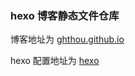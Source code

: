 ### hexo 博客静态文件仓库

博客地址为 [ghthou.github.io](https://ghthou.github.io/)

hexo 配置地址为 [hexo](https://github.com/ghthou/hexo)
